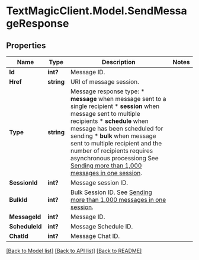 # TextMagicClient.Model.SendMessageResponse
## Properties

Name | Type | Description | Notes
------------ | ------------- | ------------- | -------------
**Id** | **int?** | Message ID. | 
**Href** | **string** | URI of message session. | 
**Type** | **string** | Message response type: * **message** when message sent to a single recipient * **session** when message sent to multiple recipients * **schedule** when message has been scheduled for sending * **bulk** when message sent to multiple recipient and the number of recipients requires asynchronous processiong See [Sending more than 1,000 messages in one session](http://docs.textmagictesting.com/#section/Tutorials/Sending-more-than-1000-messages-in-one-session).  | 
**SessionId** | **int?** | Message session ID. | 
**BulkId** | **int?** | Bulk Session ID. See [Sending more than 1,000 messages in one session](http://docs.textmagictesting.com/#section/Tutorials/Sending-more-than-1000-messages-in-one-session). | 
**MessageId** | **int?** | Message ID. | 
**ScheduleId** | **int?** | Message Schedule ID. | 
**ChatId** | **int?** | Message Chat ID. | 

[[Back to Model list]](../README.md#documentation-for-models) [[Back to API list]](../README.md#documentation-for-api-endpoints) [[Back to README]](../README.md)

